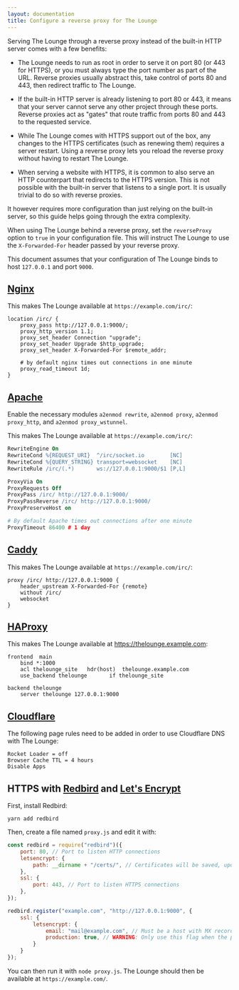 ```yaml
---
layout: documentation
title: Configure a reverse proxy for The Lounge
---
```


Serving The Lounge through a reverse proxy instead of the built-in HTTP server comes with a few benefits:

- The Lounge needs to run as root in order to serve it on port 80 (or 443 for HTTPS), or you must always type the port number as part of the URL. Reverse proxies usually abstract this, take control of ports 80 and 443, then redirect traffic to The Lounge.

- If the built-in HTTP server is already listening to port 80 or 443, it means that your server cannot serve any other project through these ports. Reverse proxies act as "gates" that route traffic from ports 80 and 443 to the requested service.

- While The Lounge comes with HTTPS support out of the box, any changes to the HTTPS certificates (such as renewing them) requires a server restart. Using a reverse proxy lets you reload the reverse proxy without having to restart The Lounge.

- When serving a website with HTTPS, it is common to also serve an HTTP counterpart that redirects to the HTTPS version. This is not possible with the built-in server that listens to a single port. It is usually trivial to do so with reverse proxies.

It however requires more configuration than just relying on the built-in server, so this guide helps going through the extra complexity.

When using The Lounge behind a reverse proxy, set the `reverseProxy` option to `true` in your configuration file. This will instruct The Lounge to use the `X-Forwarded-For` header passed by your reverse proxy.

This document assumes that your configuration of The Lounge binds to host `127.0.0.1` and port `9000`.

## [Nginx](https://nginx.org/en/)

This makes The Lounge available at `https://example.com/irc/`:

```nginx
location /irc/ {
	proxy_pass http://127.0.0.1:9000/;
	proxy_http_version 1.1;
	proxy_set_header Connection "upgrade";
	proxy_set_header Upgrade $http_upgrade;
	proxy_set_header X-Forwarded-For $remote_addr;

	# by default nginx times out connections in one minute
	proxy_read_timeout 1d;
}
```

## [Apache](https://httpd.apache.org/)

Enable the necessary modules `a2enmod rewrite`, `a2enmod proxy`, `a2enmod proxy_http`, and `a2enmod proxy_wstunnel`.

This makes The Lounge available at `https://example.com/irc/`:

```apache
RewriteEngine On
RewriteCond %{REQUEST_URI}  ^/irc/socket.io        [NC]
RewriteCond %{QUERY_STRING} transport=websocket    [NC]
RewriteRule /irc/(.*)       ws://127.0.0.1:9000/$1 [P,L]

ProxyVia On
ProxyRequests Off
ProxyPass /irc/ http://127.0.0.1:9000/
ProxyPassReverse /irc/ http://127.0.0.1:9000/
ProxyPreserveHost on

# By default Apache times out connections after one minute
ProxyTimeout 86400 # 1 day
```

## [Caddy](https://caddyserver.com/)

This makes The Lounge available at `https://example.com/irc/`:

```
proxy /irc/ http://127.0.0.1:9000 {
	header_upstream X-Forwarded-For {remote}
	without /irc/
	websocket
}
```

## [HAProxy](http://www.haproxy.org/)

This makes The Lounge available at https://thelounge.example.com:

```
frontend  main
	bind *:1000
	acl thelounge_site   hdr(host)  thelounge.example.com
	use_backend thelounge       if thelounge_site

backend thelounge
	server thelounge 127.0.0.1:9000
```

## [Cloudflare](https://www.cloudflare.com/)

The following page rules need to be added in order to use Cloudflare DNS with The Lounge:

```
Rocket Loader = off
Browser Cache TTL = 4 hours
Disable Apps
```

## HTTPS with [Redbird](https://www.npmjs.com/package/redbird) and [Let's Encrypt](https://letsencrypt.org/)

First, install Redbird:

```
yarn add redbird
```

Then, create a file named `proxy.js` and edit it with:

```js
const redbird = require("redbird")({
	port: 80, // Port to listen HTTP connections
	letsencrypt: {
		path: __dirname + "/certs/", // Certificates will be saved, updated and archived there
	},
	ssl: {
		port: 443, // Port to listen HTTPS connections
	},
});

redbird.register("example.com", "http://127.0.0.1:9000", {
	ssl: {
		letsencrypt: {
			email: "mail@example.com", // Must be a host with MX record
			production: true, // WARNING: Only use this flag when the proxy is verified to work correctly to avoid being banned!
		}
	}
});
```

You can then run it with `node proxy.js`. The Lounge should then be available at `https://example.com/`.
